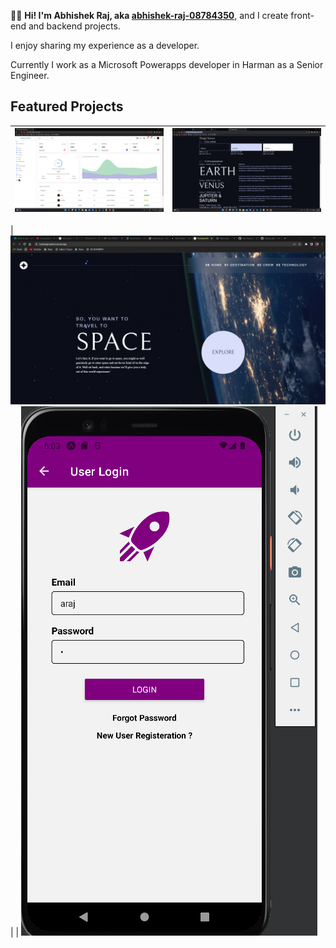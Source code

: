 👋🏻 **Hi! I'm Abhishek Raj, aka [abhishek-raj-08784350](https://www.linkedin.com/in/abhishek-raj-08784350/)**, and I create front-end and backend projects.

I enjoy sharing my experience as a developer.

Currently I work as a Microsoft Powerapps developer in Harman as a Senior Engineer.

## Featured Projects


|[![Kantan Admin: A React based Dashboard](./images/Kantan%20Admin.png)](https://kantan-admin.vercel.app/) | [![Custom Css To Use](./images/Design%20System.png)](https://github.com/abhishekraj11303372/cssdesignsystem) |
|--|--| 

| [![Space Travel UI](./images/Space.png)](https://cssdesignsystem.vercel.app/) |
| [![Mobile App](./images/react-native%20mobile%20app.png)](https://github.com/abhishekraj11303372/reactnativeui)
